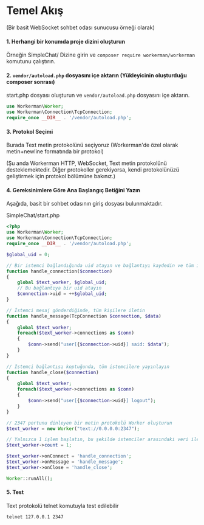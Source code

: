 # Temel Akış
(Bir basit WebSocket sohbet odası sunucusu örneği olarak)

#### 1. Herhangi bir konumda proje dizini oluşturun
Örneğin SimpleChat/
Dizine girin ve `composer require workerman/workerman` komutunu çalıştırın.

#### 2. `vendor/autoload.php` dosyasını içe aktarın (Yükleyicinin oluşturduğu composer sonrası)
start.php dosyası oluşturun ve `vendor/autoload.php` dosyasını içe aktarın.
```php
use Workerman\Worker;
use Workerman\Connection\TcpConnection;
require_once __DIR__ . '/vendor/autoload.php';
```

#### 3. Protokol Seçimi
Burada Text metin protokolünü seçiyoruz (Workerman'de özel olarak metin+newline formatında bir protokol)

(Şu anda Workerman HTTP, WebSocket, Text metin protokolünü desteklemektedir. Diğer protokoller gerekiyorsa, kendi protokolünüzü geliştirmek için protokol bölümüne bakınız.)

#### 4. Gereksinimlere Göre Ana Başlangıç Betiğini Yazın
Aşağıda, basit bir sohbet odasının giriş dosyası bulunmaktadır.

SimpleChat/start.php
```php
<?php
use Workerman\Worker;
use Workerman\Connection\TcpConnection;
require_once __DIR__ . '/vendor/autoload.php';

$global_uid = 0;

// Bir istemci bağlandığında uid atayın ve bağlantıyı kaydedin ve tüm istemcilere bildirin
function handle_connection($connection)
{
    global $text_worker, $global_uid;
    // Bu bağlantıya bir uid atayın
    $connection->uid = ++$global_uid;
}

// İstemci mesaj gönderdiğinde, tüm kişilere iletin
function handle_message(TcpConnection $connection, $data)
{
    global $text_worker;
    foreach($text_worker->connections as $conn)
    {
        $conn->send("user[{$connection->uid}] said: $data");
    }
}

// İstemci bağlantısı koptuğunda, tüm istemcilere yayınlayın
function handle_close($connection)
{
    global $text_worker;
    foreach($text_worker->connections as $conn)
    {
        $conn->send("user[{$connection->uid}] logout");
    }
}

// 2347 portunu dinleyen bir metin protokolü Worker oluşturun
$text_worker = new Worker("text://0.0.0.0:2347");

// Yalnızca 1 işlem başlatın, bu şekilde istemciler arasındaki veri iletimi daha kolay olur
$text_worker->count = 1;

$text_worker->onConnect = 'handle_connection';
$text_worker->onMessage = 'handle_message';
$text_worker->onClose = 'handle_close';

Worker::runAll();
```

#### 5. Test
Text protokolü telnet komutuyla test edilebilir
```shell
telnet 127.0.0.1 2347
```
